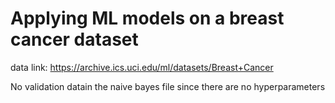 # Applying ML models on a breast cancer dataset
data link: https://archive.ics.uci.edu/ml/datasets/Breast+Cancer

No validation datain the naive bayes file since there are no hyperparameters
